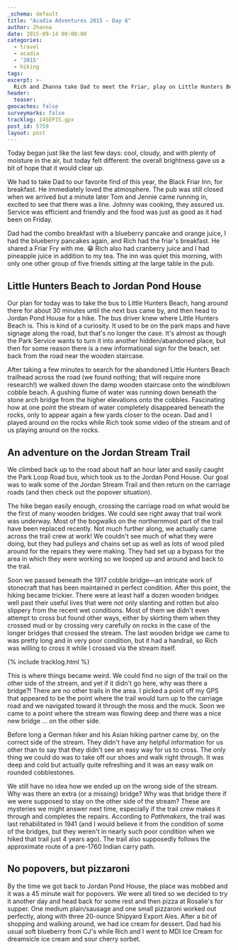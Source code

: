 ```yaml
---
_schema: default
title: "Acadia Adventures 2015 – Day 6"
author: Zhanna
date: 2015-09-14 00:00:00
categories:
  - travel
  - acadia
  - '2015'
  - hiking
tags:
excerpt: >-
  Rich and Zhanna take Dad to meet the Friar, play on Little Hunters Beach, and then get lost in the woods near Jordan Stream.
header:
  teaser:
geocaches: false
surveymarks: false
tracklog: 14SEP15.gpx
post_id: 5759
layout: post                       
---
```


Today began just like the last few days: cool, cloudy, and with plenty of moisture in the air, but today felt different: the overall brightness gave us a bit of hope that it would clear up. 

We had to take Dad to our favorite find of this year, the Black Friar Inn, for breakfast. He immediately loved the atmosphere. The pub was still closed when we arrived but a minute later Tom and Jennie came running in, excited to see that there was a line. Johnny was cooking, they assured us. Service was efficient and friendly and the food was just as good as it had been on Friday. 

Dad had the combo breakfast with a blueberry pancake and orange juice, I had the blueberry pancakes again, and Rich had the friar's breakfast. He shared a Friar Fry with me. :grin: Rich also had cranberry juice and I had pineapple juice in addition to my tea. The inn was quiet this morning, with only one other group of five friends sitting at the large table in the pub.

## Little Hunters Beach to Jordan Pond House

Our plan for today was to take the bus to Little Hunters Beach, hang around there for about 30 minutes until the next bus came by, and then head to Jordan Pond House for a hike. The bus driver knew where Little Hunters Beach is. This is kind of a curiosity. It used to be on the park maps and have signage along the road, but that's no longer the case. It's almost as though the Park Service wants to turn it into another hidden/abandoned place, but then for some reason there is a new informational sign for the beach, set back from the road near the wooden staircase. 

After taking a few minutes to search for the abandoned Little Hunters Beach trailhead across the road (we found nothing; that will require more research!) we walked down the damp wooden staircase onto the windblown cobble beach. A gushing flume of water was running down beneath the stone arch bridge from the higher elevations onto the cobbles. Fascinating how at one point the stream of water completely disappeared beneath the rocks, only to appear again a few yards closer to the ocean. Dad and I played around on the rocks while Rich took some video of the stream and of us playing around on the rocks.

## An adventure on the Jordan Stream Trail

We climbed back up to the road about half an hour later and easily caught the Park Loop Road bus, which took us to the Jordan Pond House. Our goal was to walk some of the Jordan Stream Trail and then return on the carriage roads (and then check out the popover situation). 

The hike began easily enough, crossing the carriage road on what would be the first of many wooden bridges. We could see right away that trail work was underway. Most of the bogwalks on the northernmost part of the trail have been replaced recently. Not much further along, we actually came across the trail crew at work! We couldn't see much of what they were doing, but they had pulleys and chains set up as well as lots of wood piled around for the repairs they were making. They had set up a bypass for the area in which they were working so we looped up and around and back to the trail.

Soon we passed beneath the 1917 cobble bridge—an intricate work of stonecraft that has been maintained in perfect condition. After this point, the hiking became trickier. There were at least half a dozen wooden bridges well past their useful lives that were not only slanting and rotten but also slippery from the recent wet conditions. Most of them we didn't even attempt to cross but found other ways, either by skirting them when they crossed mud or by crossing very carefully on rocks in the case of the longer bridges that crossed the stream. The last wooden bridge we came to was pretty long and in very poor condition, but it had a handrail, so Rich was willing to cross it while I crossed via the stream itself. 

{% include tracklog.html %}

This is where things became weird. We could find no sign of the trail on the other side of the stream, and yet if it didn't go here, why was there a bridge?! There are no other trails in the area. I picked a point off my GPS that appeared to be the point where the trail would turn up to the carriage road and we navigated toward it through the moss and the muck. Soon we came to a point where the stream was flowing deep and there was a nice new bridge ... on the other side. 

Before long a German hiker and his Asian hiking partner came by, on the correct side of the stream. They didn't have any helpful information for us other than to say that they didn't see an easy way for us to cross. The only thing we could do was to take off our shoes and walk right through. It was deep and cold but actually quite refreshing and it was an easy walk on rounded cobblestones. 

We still have no idea how we ended up on the wrong side of the stream. Why was there an extra (or a missing) bridge? Why was that bridge there if we were supposed to stay on the other side of the stream?  These are mysteries we might answer next time, especially if the trail crew makes it through and completes the repairs. According to <cite>Pathmakers</cite>, the trail was last rehabilitated in 1941 (and I would believe it from the condition of some of the bridges, but they weren't in nearly such poor condition when we hiked that trail just 4 years ago). The trail also supposedly follows the approximate route of a pre-1760 Indian carry path.

## No popovers, but pizzaroni

By the time we got back to Jordan Pond House, the place was mobbed and it was a 45 minute wait for popovers. We were all tired so we decided to try it another day and head back for some rest and then pizza at Rosalie's for supper. One medium plain/sausage and one small pizzaroni worked out perfectly, along with three 20-ounce Shipyard Export Ales. After a bit of shopping and walking around, we had ice cream for dessert. Dad had his usual soft blueberry from CJ's while Rich and I went to MDI Ice Cream for dreamsicle ice cream and sour cherry sorbet.